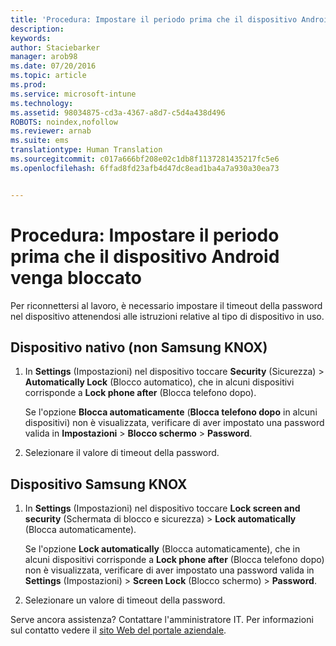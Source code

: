 ```yaml
---
title: 'Procedura: Impostare il periodo prima che il dispositivo Android venga bloccato | Microsoft Intune'
description: 
keywords: 
author: Staciebarker
manager: arob98
ms.date: 07/20/2016
ms.topic: article
ms.prod: 
ms.service: microsoft-intune
ms.technology: 
ms.assetid: 98034875-cd3a-4367-a8d7-c5d4a438d496
ROBOTS: noindex,nofollow
ms.reviewer: arnab
ms.suite: ems
translationtype: Human Translation
ms.sourcegitcommit: c017a666bf208e02c1db8f1137281435217fc5e6
ms.openlocfilehash: 6ffad8fd23afb4d47dc8ead1ba4a7a930a30ea73


---
```


# Procedura: Impostare il periodo prima che il dispositivo Android venga bloccato
Per riconnettersi al lavoro, è necessario impostare il timeout della password nel dispositivo attenendosi alle istruzioni relative al tipo di dispositivo in uso.

## Dispositivo nativo (non Samsung KNOX)

1.  In **Settings** (Impostazioni) nel dispositivo toccare **Security** (Sicurezza) &gt; **Automatically Lock** (Blocco automatico), che in alcuni dispositivi corrisponde a **Lock phone after** (Blocca telefono dopo).

    Se l'opzione **Blocca automaticamente** (**Blocca telefono dopo** in alcuni dispositivi) non è visualizzata, verificare di aver impostato una password valida in **Impostazioni** &gt; **Blocco schermo** &gt; **Password**.

2.  Selezionare il valore di timeout della password.

## Dispositivo Samsung KNOX

1.  In **Settings** (Impostazioni) nel dispositivo toccare **Lock screen and security** (Schermata di blocco e sicurezza) &gt; **Lock automatically** (Blocca automaticamente).

    Se l'opzione **Lock automatically** (Blocca automaticamente), che in alcuni dispositivi corrisponde a **Lock phone after** (Blocca telefono dopo) non è visualizzata, verificare di aver impostato una password valida in **Settings** (Impostazioni) &gt; **Screen Lock** (Blocco schermo) &gt; **Password**.

2.  Selezionare un valore di timeout della password.

Serve ancora assistenza? Contattare l'amministratore IT. Per informazioni sul contatto vedere il [sito Web del portale aziendale](http://portal.manage.microsoft.com).


<!--HONumber=Jul16_HO3-->


